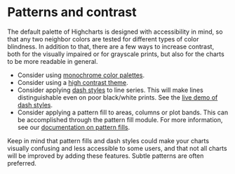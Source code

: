 Patterns and contrast
===

The default palette of Highcharts is designed with accessibility in mind, so that any two neighbor colors are tested for different types of color blindness. In addition to that, there are a few ways to increase contrast, both for the visually impaired or for grayscale prints, but also for the charts to be more readable in general.

*   Consider using [monochrome color palettes](https://www.highcharts.com/demo/pie-monochrome).
*   Consider using a [high contrast theme](https://www.highcharts.com/docs/chart-design-and-style/themes).
*   Consider applying [dash styles](https://api.highcharts.com/highcharts/plotOptions.line.dashStyle) to line series. This will make lines distinguishable even on poor black/white prints. See the [live demo of dash styles](https://jsfiddle.net/gh/get/jquery/1.7.2/highslide-software/highcharts.com/tree/master/samples/highcharts/plotoptions/series-dashstyle/).
*   Consider applying a pattern fill to areas, columns or plot bands. This can be accomplished through the pattern fill module. For more information, see our [documentation on pattern fills](https://www.highcharts.com/docs/chart-design-and-style/pattern-fills).

Keep in mind that pattern fills and dash styles could make your charts visually confusing and less accessible to some users, and that not all charts will be improved by adding these features. Subtle patterns are often preferred.
